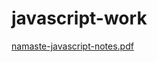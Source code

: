 # javascript-work


[namaste-javascript-notes.pdf](https://github.com/jay75chauhan/javascript-work/files/12857933/namaste-javascript-notes.pdf)

